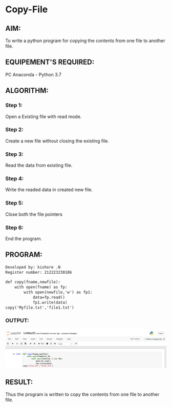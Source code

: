 # Copy-File
## AIM:
To write a python program for copying the contents from one file to another file.
## EQUIPEMENT'S REQUIRED: 
PC
Anaconda - Python 3.7
## ALGORITHM: 
### Step 1:
Open a Existing file with read mode.
### Step 2: 
 Create a new file without closing the existing file.
### Step 3: 
Read the data from existing file.
### Step 4:  
Write the readed data in created new file.
### Step 5: 
Close both the file pointers
### Step 6: 
End the program.
## PROGRAM:
```
Developed by: kishore .N
Register number: 212223230106
```
```
def copy(fname,newfile):
    with open(fname) as fp:
        with open(newfile,'w') as fp1:
            data=fp.read()
            fp1.write(data)
copy('Myfile.txt','file1.txt')
```
### OUTPUT:
![image](output.png)



## RESULT:
Thus the program is written to copy the contents from one file to another file.
